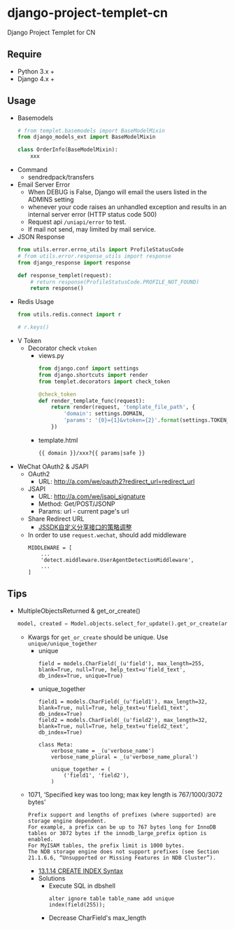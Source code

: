 # django-project-templet-cn
Django Project Templet for CN

## Require
* Python 3.x +
* Django 4.x +

## Usage
* Basemodels
  ```python
  # from templet.basemodels import BaseModelMixin
  from django_models_ext import BaseModelMixin

  class OrderInfo(BaseModelMixin):
      xxx
  ```
* Command
  * sendredpack/transfers
* Email Server Error
  * When DEBUG is False, Django will email the users listed in the ADMINS setting
  * whenever your code raises an unhandled exception and results in an internal server error (HTTP status code 500)
  * Request api ``/uniapi/error`` to test.
  * If mail not send, may limited by mail service.
* JSON Response
  ```python
  from utils.error.errno_utils import ProfileStatusCode
  # from utils.error.response_utils import response
  from django_response import response

  def response_templet(request):
      # return response(ProfileStatusCode.PROFILE_NOT_FOUND)
      return response()
  ```
* Redis Usage
  ```python
  from utils.redis.connect import r

  # r.keys()
  ```
* V Token
  * Decorator check ``vtoken``
    * views.py
      ```python
      from django.conf import settings
      from django.shortcuts import render
      from templet.decorators import check_token

      @check_token
      def render_template_func(request):
          return render(request, 'template_file_path', {
              'domain': settings.DOMAIN,
              'params': '{0}={1}&vtoken={2}'.format(settings.TOKEN_CHECK_KEY, 'token_check_key', request.GET.get('vtoken', '')),
          })
      ```
    * template.html
      ```html
      {{ domain }}/xxx?{{ params|safe }}
      ```
* WeChat OAuth2 & JSAPI
  * OAuth2
    * URL: http://a.com/we/oauth2?redirect_url=redirect_url
  * JSAPI
    * URL: http://a.com/we/jsapi_signature
    * Method: Get/POST/JSONP
    * Params: url - current page's url
  * Share Redirect URL
    * [JSSDK自定义分享接口的策略调整](https://mp.weixin.qq.com/s/hAdtKl2i4ilyo9HxT1kXyw)
  * In order to use ``request.wechat``, should add middleware
    ```
    MIDDLEWARE = [
        ...
        'detect.middleware.UserAgentDetectionMiddleware',
        ...
    ]
    ```

## Tips
* MultipleObjectsReturned & get_or_create()
  ```python
  model, created = Model.objects.select_for_update().get_or_create(arg1=arg1, arg2=arg2)
  ```
  * Kwargs for ``get_or_create`` should be unique. Use ``unique/unique_together``
    * unique
      ```
      field = models.CharField(_(u'field'), max_length=255, blank=True, null=True, help_text=u'field_text', db_index=True, unique=True)
      ```
    * unique_together
      ```
      field1 = models.CharField(_(u'field1'), max_length=32, blank=True, null=True, help_text=u'field1_text', db_index=True)
      field2 = models.CharField(_(u'field2'), max_length=32, blank=True, null=True, help_text=u'field2_text', db_index=True)

      class Meta:
          verbose_name = _(u'verbose_name')
          verbose_name_plural = _(u'verbose_name_plural')

          unique_together = (
              ('field1', 'field2'),
          )
      ```
  * 1071, ‘Specified key was too long; max key length is 767/1000/3072 bytes’
    ```
    Prefix support and lengths of prefixes (where supported) are storage engine dependent.
    For example, a prefix can be up to 767 bytes long for InnoDB tables or 3072 bytes if the innodb_large_prefix option is enabled.
    For MyISAM tables, the prefix limit is 1000 bytes.
    The NDB storage engine does not support prefixes (see Section 21.1.6.6, “Unsupported or Missing Features in NDB Cluster”).
    ```
    * [13.1.14 CREATE INDEX Syntax](https://dev.mysql.com/doc/refman/5.7/en/create-index.html)
    * Solutions
      * Execute SQL in dbshell
        ```
        alter ignore table table_name add unique index(field(255));
        ```
      * Decrease CharField's max_length

